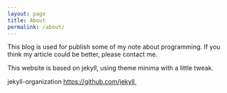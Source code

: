 ```yaml
---
layout: page
title: About
permalink: /about/
---
```


This blog is used for publish some of my note about programming. If you think my article could be better, please contact me. 

This website is based on jekyll, using theme minima with a little tweak.

jekyll-organization https://github.com/jekyll 